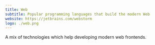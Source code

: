 ```yaml
---
title: Web
subtitle: Popular programming languages that build the modern Web
website: https://jetbrains.com/webstorm
logo: ./web.png
---
```


A mix of technologies which help developing modern web frontends.
